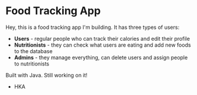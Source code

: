 # Food Tracking App

Hey, this is a food tracking app I'm building. It has three types of users:

- **Users** - regular people who can track their calories and edit their profile
- **Nutritionists** - they can check what users are eating and add new foods to the database
- **Admins** - they manage everything, can delete users and assign people to nutritionists

Built with Java. Still working on it!

- HKA

